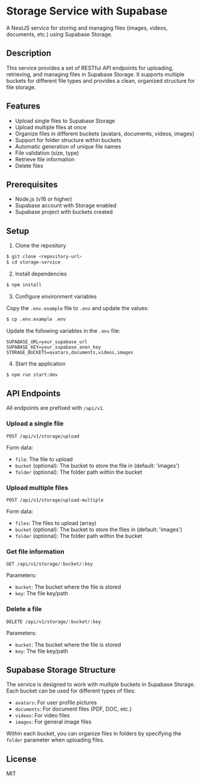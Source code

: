 # Storage Service with Supabase

A NestJS service for storing and managing files (images, videos, documents, etc.) using Supabase Storage.

## Description

This service provides a set of RESTful API endpoints for uploading, retrieving, and managing files in Supabase Storage. It supports multiple buckets for different file types and provides a clean, organized structure for file storage.

## Features

- Upload single files to Supabase Storage
- Upload multiple files at once
- Organize files in different buckets (avatars, documents, videos, images)
- Support for folder structure within buckets
- Automatic generation of unique file names
- File validation (size, type)
- Retrieve file information
- Delete files

## Prerequisites

- Node.js (v16 or higher)
- Supabase account with Storage enabled
- Supabase project with buckets created

## Setup

1. Clone the repository

```bash
$ git clone <repository-url>
$ cd storage-service
```

2. Install dependencies

```bash
$ npm install
```

3. Configure environment variables

Copy the `.env.example` file to `.env` and update the values:

```bash
$ cp .env.example .env
```

Update the following variables in the `.env` file:

```
SUPABASE_URL=your_supabase_url
SUPABASE_KEY=your_supabase_anon_key
STORAGE_BUCKETS=avatars,documents,videos,images
```

4. Start the application

```bash
$ npm run start:dev
```

## API Endpoints

All endpoints are prefixed with `/api/v1`.

### Upload a single file

```
POST /api/v1/storage/upload
```

Form data:
- `file`: The file to upload
- `bucket` (optional): The bucket to store the file in (default: 'images')
- `folder` (optional): The folder path within the bucket

### Upload multiple files

```
POST /api/v1/storage/upload-multiple
```

Form data:
- `files`: The files to upload (array)
- `bucket` (optional): The bucket to store the files in (default: 'images')
- `folder` (optional): The folder path within the bucket

### Get file information

```
GET /api/v1/storage/:bucket/:key
```

Parameters:
- `bucket`: The bucket where the file is stored
- `key`: The file key/path

### Delete a file

```
DELETE /api/v1/storage/:bucket/:key
```

Parameters:
- `bucket`: The bucket where the file is stored
- `key`: The file key/path

## Supabase Storage Structure

The service is designed to work with multiple buckets in Supabase Storage. Each bucket can be used for different types of files:

- `avatars`: For user profile pictures
- `documents`: For document files (PDF, DOC, etc.)
- `videos`: For video files
- `images`: For general image files

Within each bucket, you can organize files in folders by specifying the `folder` parameter when uploading files.

## License

MIT
